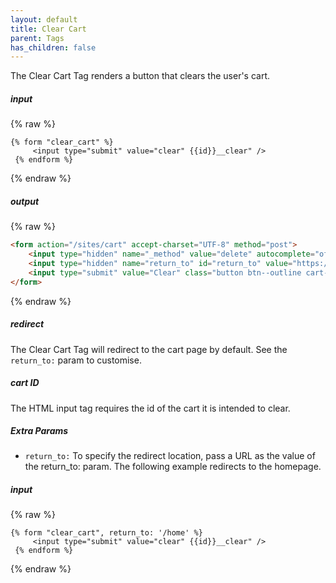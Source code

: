 ```yaml
---
layout: default
title: Clear Cart
parent: Tags
has_children: false
---
```


The Clear Cart Tag renders a button that clears the user's cart. 

##### input
{% raw %}
```liquid
{% form "clear_cart" %}
	 <input type="submit" value="clear" {{id}}__clear" />
 {% endform %}
```
{% endraw %}

##### output
{% raw %}
```html
<form action="/sites/cart" accept-charset="UTF-8" method="post">
    <input type="hidden" name="_method" value="delete" autocomplete="off">
    <input type="hidden" name="return_to" id="return_to" value="https://www.creator-website.com/book-tickets" autocomplete="off">
    <input type="submit" value="Clear" class="button btn--outline cart-block__cart-clear">
</form>
```
{% endraw %}

##### redirect
The Clear Cart Tag will redirect to the cart page by default.
See the `return_to:` param to customise.

##### cart ID
The HTML input tag requires the id of the cart it is intended to clear.  

##### Extra Params
* `return_to:` To specify the redirect location, pass a URL as the value of the return_to: param.
The following example redirects to the homepage. 

##### input
{% raw %}
```liquid
{% form "clear_cart", return_to: '/home' %}
	 <input type="submit" value="clear" {{id}}__clear" />
 {% endform %}
```
{% endraw %}
